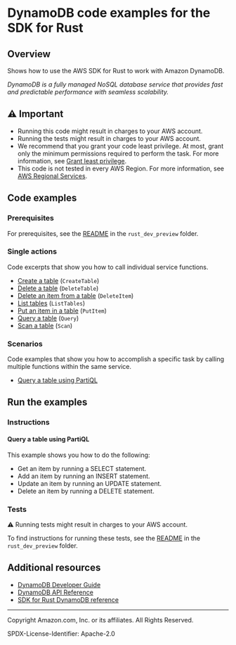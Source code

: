 <!--Generated by WRITEME on 2023-06-06 21:26:11.128012 (UTC)-->
# DynamoDB code examples for the SDK for Rust

## Overview

Shows how to use the AWS SDK for Rust to work with Amazon DynamoDB.

<!--custom.overview.start-->
<!--custom.overview.end-->

*DynamoDB is a fully managed NoSQL database service that provides fast and predictable performance with seamless scalability.*

## ⚠ Important

* Running this code might result in charges to your AWS account.
* Running the tests might result in charges to your AWS account.
* We recommend that you grant your code least privilege. At most, grant only the minimum permissions required to perform the task. For more information, see [Grant least privilege](https://docs.aws.amazon.com/IAM/latest/UserGuide/best-practices.html#grant-least-privilege).
* This code is not tested in every AWS Region. For more information, see [AWS Regional Services](https://aws.amazon.com/about-aws/global-infrastructure/regional-product-services).

<!--custom.important.start-->
<!--custom.important.end-->

## Code examples

### Prerequisites

For prerequisites, see the [README](../README.md#Prerequisites) in the `rust_dev_preview` folder.


<!--custom.prerequisites.start-->
<!--custom.prerequisites.end-->

### Single actions

Code excerpts that show you how to call individual service functions.

* [Create a table](src/scenario/create.rs#L14) (`CreateTable`)
* [Delete a table](src/scenario/delete.rs#L38) (`DeleteTable`)
* [Delete an item from a table](src/scenario/delete.rs#L14) (`DeleteItem`)
* [List tables](src/bin/list-tables-main.rs#L8) (`ListTables`)
* [Put an item in a table](src/scenario/add.rs#L27) (`PutItem`)
* [Query a table](src/scenario/movies/server.rs#L28) (`Query`)
* [Scan a table](src/scenario/list.rs#L181) (`Scan`)

### Scenarios

Code examples that show you how to accomplish a specific task by calling multiple
functions within the same service.

* [Query a table using PartiQL](src/bin/partiql.rs) 

## Run the examples

### Instructions


<!--custom.instructions.start-->
<!--custom.instructions.end-->



#### Query a table using PartiQL

This example shows you how to do the following:

* Get an item by running a SELECT statement.
* Add an item by running an INSERT statement.
* Update an item by running an UPDATE statement.
* Delete an item by running a DELETE statement.

<!--custom.scenario_prereqs.dynamodb_Scenario_PartiQLSingle.start-->
<!--custom.scenario_prereqs.dynamodb_Scenario_PartiQLSingle.end-->


<!--custom.scenarios.dynamodb_Scenario_PartiQLSingle.start-->
<!--custom.scenarios.dynamodb_Scenario_PartiQLSingle.end-->

### Tests

⚠ Running tests might result in charges to your AWS account.


To find instructions for running these tests, see the [README](../README.md#Tests)
in the `rust_dev_preview` folder.



<!--custom.tests.start-->
<!--custom.tests.end-->

## Additional resources

* [DynamoDB Developer Guide](https://docs.aws.amazon.com/amazondynamodb/latest/developerguide/Introduction.html)
* [DynamoDB API Reference](https://docs.aws.amazon.com/amazondynamodb/latest/APIReference/Welcome.html)
* [SDK for Rust DynamoDB reference](https://docs.rs/aws-sdk-dynamodb/latest/aws_sdk_dynamodb/)

<!--custom.resources.start-->
<!--custom.resources.end-->

---

Copyright Amazon.com, Inc. or its affiliates. All Rights Reserved.

SPDX-License-Identifier: Apache-2.0